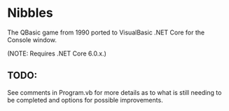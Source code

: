 # Nibbles

The QBasic game from 1990 ported to VisualBasic .NET Core for the Console window.

(NOTE: Requires .NET Core 6.0.x.)

## TODO:

See comments in Program.vb for more details as to what is still needing to be completed and options for possible improvements.
